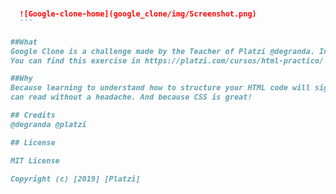 # <challenge-google-clone>

  ```md
    ![Google-clone-home](google_clone/img/Screenshot.png)
    ```
    
##What
Google Clone is a challenge made by the Teacher of Platzi @degranda. In this project I've learned basic usage of HTML and CSS languages applied for frontend. 
You can find this exercise in https://platzi.com/cursos/html-practico/

##Why
Because learning to understand how to structure your HTML code will significantly impact the results of your SEO and created a well-organized clean code any programer
can read without a headache. And because CSS is great!

## Credits
@degranda @platzi

## License

MIT License

Copyright (c) [2019] [Platzi]
